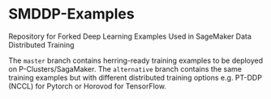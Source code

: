 # SMDDP-Examples
Repository for Forked Deep Learning Examples Used in SageMaker Data Distributed Training

The `master` branch contains herring-ready training examples to be deployed on P-Clusters/SagaMaker. The `alternative` branch contains the same training examples but with different distributed training options e.g. PT-DDP (NCCL) for Pytorch or Horovod for TensorFlow.
